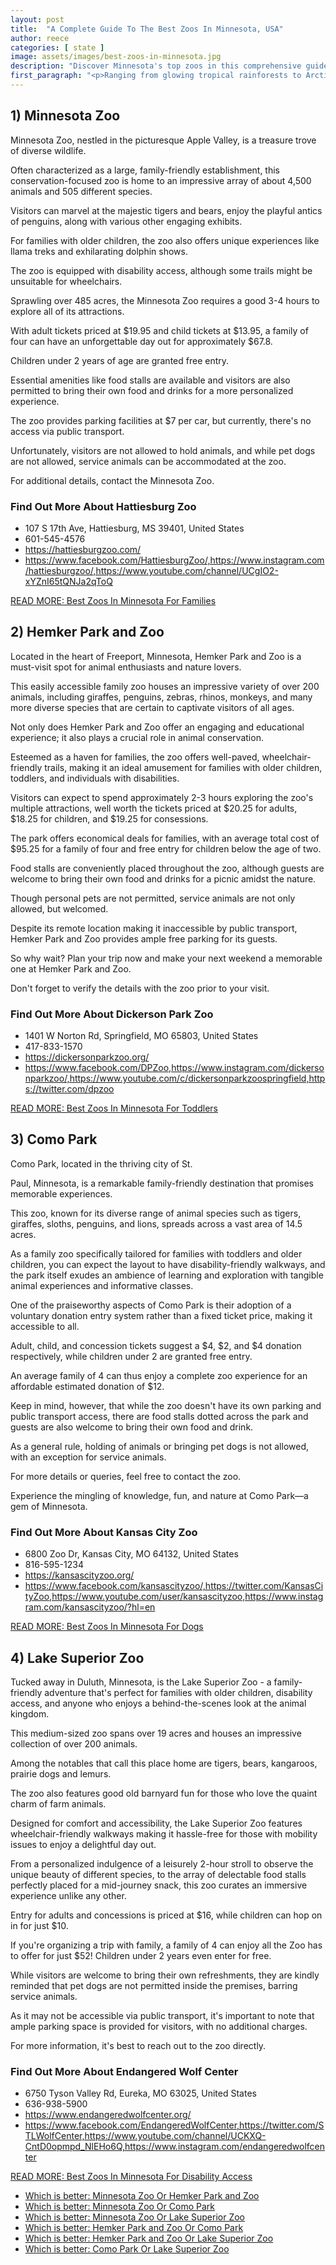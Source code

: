 ```yaml
---
layout: post
title:  "A Complete Guide To The Best Zoos In Minnesota, USA"
author: reece
categories: [ state ]
image: assets/images/best-zoos-in-minnesota.jpg
description: "Discover Minnesota's top zoos in this comprehensive guide. Learn about an array of exotic creatures, hands-on experiences, and educational opportunities available throughout the state's best zoos. Ideal for family outings or a weekend getaway."
first_paragraph: "<p>Ranging from glowing tropical rainforests to Arctic-themed realms and immersive underwater worlds, Minnesota welcomes you to discover a menagerie of animals in the most idyllic settings.</p><p>A state renowned for its scenic beauty and rich culture, Minnesota, equally prides itself on housing some of the most compelling and conservation-focused zoos in the nation.</p><p>With unique interactive exhibits and countless educational opportunities, it's no wonder why Minnesota's zoos attract millions of guests each year.</p><p>So put on your adventure hat and prepare to take a virtual tour as we traverse through the best zoos in Minnesota - a paradise for wildlife enthusiasts and families alike.</p>"
---
```




## 1) Minnesota Zoo 

Minnesota Zoo, nestled in the picturesque Apple Valley, is a treasure trove of diverse wildlife. 

Often characterized as a large, family-friendly establishment, this conservation-focused zoo is home to an impressive array of about 4,500 animals and 505 different species. 

Visitors can marvel at the majestic tigers and bears, enjoy the playful antics of penguins, along with various other engaging exhibits. 

For families with older children, the zoo also offers unique experiences like llama treks and exhilarating dolphin shows. 

The zoo is equipped with disability access, although some trails might be unsuitable for wheelchairs. 



Sprawling over 485 acres, the Minnesota Zoo requires a good 3-4 hours to explore all of its attractions. 

With adult tickets priced at $19.95 and child tickets at $13.95, a family of four can have an unforgettable day out for approximately $67.8. 

Children under 2 years of age are granted free entry. 

Essential amenities like food stalls are available and visitors are also permitted to bring their own food and drinks for a more personalized experience. 

The zoo provides parking facilities at $7 per car, but currently, there's no access via public transport. 

Unfortunately, visitors are not allowed to hold animals, and while pet dogs are not allowed, service animals can be accommodated at the zoo. 

For additional details, contact the Minnesota Zoo.

<div class="find-out-more" markdown="1">

### Find Out More About Hattiesburg Zoo

- 107 S 17th Ave, Hattiesburg, MS 39401, United States
- 601-545-4576
- https://hattiesburgzoo.com/
- https://www.facebook.com/HattiesburgZoo/,https://www.instagram.com/hattiesburgzoo/,https://www.youtube.com/channel/UCgIO2-xYZnI65tQNJa2qToQ 


</div>



<a href="/best-zoo-in-minnesota-for-families">READ MORE: Best Zoos In Minnesota For Families</a>



## 2) Hemker Park and Zoo 

Located in the heart of Freeport, Minnesota, Hemker Park and Zoo is a must-visit spot for animal enthusiasts and nature lovers. 

This easily accessible family zoo houses an impressive variety of over 200 animals, including giraffes, penguins, zebras, rhinos, monkeys, and many more diverse species that are certain to captivate visitors of all ages. 

Not only does Hemker Park and Zoo offer an engaging and educational experience; it also plays a crucial role in animal conservation.

Esteemed as a haven for families, the zoo offers well-paved, wheelchair-friendly trails, making it an ideal amusement for families with older children, toddlers, and individuals with disabilities. 

Visitors can expect to spend approximately 2-3 hours exploring the zoo's multiple attractions, well worth the tickets priced at $20.25 for adults, $18.25 for children, and $19.25 for consessions. 

The park offers economical deals for families, with an average total cost of $95.25 for a family of four and free entry for children below the age of two. 

Food stalls are conveniently placed throughout the zoo, although guests are welcome to bring their own food and drinks for a picnic amidst the nature. 

Though personal pets are not permitted, service animals are not only allowed, but welcomed. 

Despite its remote location making it inaccessible by public transport, Hemker Park and Zoo provides ample free parking for its guests. 

So why wait? Plan your trip now and make your next weekend a memorable one at Hemker Park and Zoo. 

Don't forget to verify the details with the zoo prior to your visit.

<div class="find-out-more" markdown="1">

### Find Out More About Dickerson Park Zoo

- 1401 W Norton Rd, Springfield, MO 65803, United States
- 417-833-1570
- https://dickersonparkzoo.org/
- https://www.facebook.com/DPZoo,https://www.instagram.com/dickersonparkzoo/,https://www.youtube.com/c/dickersonparkzoospringfield,https://twitter.com/dpzoo 


</div>



<a href="/best-zoo-in-minnesota-for-toddlers">READ MORE: Best Zoos In Minnesota For Toddlers</a>



## 3) Como Park 

Como Park, located in the thriving city of St. 

Paul, Minnesota, is a remarkable family-friendly destination that promises memorable experiences. 

This zoo, known for its diverse range of animal species such as tigers, giraffes, sloths, penguins, and lions, spreads across a vast area of 14.5 acres. 

As a family zoo specifically tailored for families with toddlers and older children, you can expect the layout to have disability-friendly walkways, and the park itself exudes an ambience of learning and exploration with tangible animal experiences and informative classes.

One of the praiseworthy aspects of Como Park is their adoption of a voluntary donation entry system rather than a fixed ticket price, making it accessible to all. 

Adult, child, and concession tickets suggest a $4, $2, and $4 donation respectively, while children under 2 are granted free entry. 

An average family of 4 can thus enjoy a complete zoo experience for an affordable estimated donation of $12. 

Keep in mind, however, that while the zoo doesn't have its own parking and public transport access, there are food stalls dotted across the park and guests are also welcome to bring their own food and drink. 

As a general rule, holding of animals or bringing pet dogs is not allowed, with an exception for service animals. 

For more details or queries, feel free to contact the zoo. 

Experience the mingling of knowledge, fun, and nature at Como Park—a gem of Minnesota.

<div class="find-out-more" markdown="1">

### Find Out More About Kansas City Zoo

- 6800 Zoo Dr, Kansas City, MO 64132, United States
- 816-595-1234
- https://kansascityzoo.org/
- https://www.facebook.com/kansascityzoo/,https://twitter.com/KansasCityZoo,https://www.youtube.com/user/kansascityzoo,https://www.instagram.com/kansascityzoo/?hl=en


</div>



<a href="/best-zoo-in-minnesota-for-dogs">READ MORE: Best Zoos In Minnesota For Dogs</a>



## 4) Lake Superior Zoo 

Tucked away in Duluth, Minnesota, is the Lake Superior Zoo - a family-friendly adventure that's perfect for families with older children, disability access, and anyone who enjoys a behind-the-scenes look at the animal kingdom. 

This medium-sized zoo spans over 19 acres and houses an impressive collection of over 200 animals. 

Among the notables that call this place home are tigers, bears, kangaroos, prairie dogs and lemurs. 

The zoo also features good old barnyard fun for those who love the quaint charm of farm animals.

Designed for comfort and accessibility, the Lake Superior Zoo features wheelchair-friendly walkways making it hassle-free for those with mobility issues to enjoy a delightful day out. 

From a personalized indulgence of a leisurely 2-hour stroll to observe the unique beauty of different species, to the array of delectable food stalls perfectly placed for a mid-journey snack, this zoo curates an immersive experience unlike any other. 

Entry for adults and concessions is priced at $16, while children can hop on in for just $10. 

If you're organizing a trip with family, a family of 4 can enjoy all the Zoo has to offer for just $52! Children under 2 years even enter for free. 

While visitors are welcome to bring their own refreshments, they are kindly reminded that pet dogs are not permitted inside the premises, barring service animals. 

As it may not be accessible via public transport, it's important to note that ample parking space is provided for visitors, with no additional charges. 

For more information, it's best to reach out to the zoo directly.

<div class="find-out-more" markdown="1">

### Find Out More About Endangered Wolf Center

- 6750 Tyson Valley Rd, Eureka, MO 63025, United States
- 636-938-5900
- https://www.endangeredwolfcenter.org/
- https://www.facebook.com/EndangeredWolfCenter,https://twitter.com/STLWolfCenter,https://www.youtube.com/channel/UCKXQ-CntD0opmpd_NlEHo6Q,https://www.instagram.com/endangeredwolfcenter


</div>



<a href="/best-zoo-in-minnesota-for-disability-access">READ MORE: Best Zoos In Minnesota For Disability Access</a>



* <a href="/minnesota-zoo-vs-hemker-park-and-zoo">Which is better: Minnesota Zoo Or Hemker Park and Zoo</a>
* <a href="/minnesota-zoo-vs-como-park">Which is better: Minnesota Zoo Or Como Park</a>
* <a href="/minnesota-zoo-vs-lake-superior-zoo">Which is better: Minnesota Zoo Or Lake Superior Zoo</a>
* <a href="/hemker-park-and-zoo-vs-como-park">Which is better: Hemker Park and Zoo Or Como Park</a>
* <a href="/hemker-park-and-zoo-vs-lake-superior-zoo">Which is better: Hemker Park and Zoo Or Lake Superior Zoo</a>
* <a href="/como-park-vs-lake-superior-zoo">Which is better: Como Park Or Lake Superior Zoo</a>

